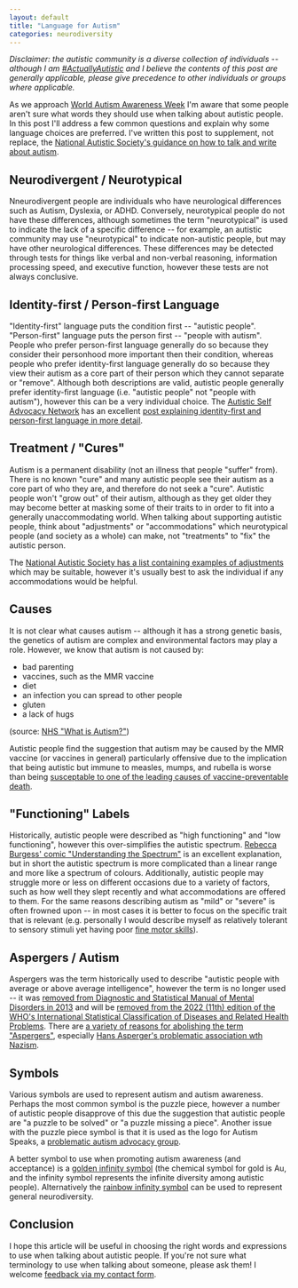 ```yaml
---
layout: default
title: "Language for Autism"
categories: neurodiversity
---
```


_Disclaimer: the autistic community is a diverse collection of individuals -- although I am [#ActuallyAutistic](https://autism.wikia.org/wiki/ActuallyAutistic) and I believe the contents of this post are generally applicable, please give precedence to other individuals or groups where applicable._

As we approach [World Autism Awareness Week](https://www.autism.org.uk/get-involved/raise-money/world-autism-awareness-week) I'm aware that some people aren't sure what words they should use when talking about autistic people. In this post I'll address a few common questions and explain why some language choices are preferred. I've written this post to supplement, not replace, the [National Autistic Society's guidance on how to talk and write about autism](https://www.autism.org.uk/what-we-do/help-and-support/how-to-talk-about-autism).

## Neurodivergent / Neurotypical

Nneurodivergent people are individuals who have neurological differences such as Autism, Dyslexia, or ADHD. Conversely, neurotypical people do not have these differences, although sometimes the term "neurotypical" is used to indicate the lack of a specific difference -- for example, an autistic community may use "neurotypical" to indicate non-autistic people, but may have other neurological differences. These differences may be detected through tests for things like verbal and non-verbal reasoning, information processing speed, and executive function, however these tests are not always conclusive.

## Identity-first / Person-first Language

"Identity-first" language puts the condition first -- "autistic people". "Person-first" language puts the person first -- "people with autism". People who prefer person-first language generally do so because they consider their personhood more important then their condition, whereas people who prefer identity-first language generally do so because they view their autism as a core part of their person which they cannot separate or "remove". Although both descriptions are valid, autistic people generally prefer identity-first language (i.e. "autistic people" not "people with autism"), however this can be a very individual choice. The [Autistic Self Advocacy Network](https://autisticadvocacy.org/) has an excellent [post explaining identity-first and person-first language in more detail](https://autisticadvocacy.org/about-asan/identity-first-language/).

## Treatment / "Cures"

Autism is a permanent disability (not an illness that people "suffer" from). There is no known "cure" and many autistic people see their autism as a core part of who they are, and therefore do not seek a "cure". Autistic people won't "grow out" of their autism, although as they get older they may become better at masking some of their traits to in order to fit into a generally unaccommodating world. When talking about supporting autistic people, think about "adjustments" or "accommodations" which neurotypical people (and society as a whole) can make, not "treatments" to "fix" the autistic person.

The [National Autistic Society has a list containing examples of adjustments](https://www.autism.org.uk/advice-and-guidance/topics/employment/employing-autistic-people/employers) which may be suitable, however it's usually best to ask the individual if any accommodations would be helpful.

## Causes

It is not clear what causes autism -- although it has a strong genetic basis, the genetics of autism are complex and environmental factors may play a role. However, we know that autism is not caused by:
- bad parenting
- vaccines, such as the MMR vaccine
- diet
- an infection you can spread to other people
- gluten
- a lack of hugs

 (source: [NHS "What is Autism?"](https://www.nhs.uk/conditions/autism/what-is-autism/))

 Autistic people find the suggestion that autism may be caused by the MMR vaccine (or vaccines in general) particularly offensive due to the implication that being autistic but immune to measles, mumps, and rubella is worse than being [susceptable to one of the leading causes of vaccine-preventable death](https://www.who.int/immunization/newsroom/MI_Fact%20Sheet_17_jan_2007.pdf).

## "Functioning" Labels

Historically, autistic people were described as "high functioning" and "low functioning", however this over-simplifies the autistic spectrum. [Rebecca Burgess' comic "Understanding the Spectrum"](https://the-art-of-autism.com/understanding-the-spectrum-a-comic-strip-explanation/) is an excellent explanation, but in short the autistic spectrum is more complicated than a linear range and more like a spectrum of colours. Additionally, autistic people may struggle more or less on different occasions due to a variety of factors, such as how well they slept recently and what accommodations are offered to them. For the same reasons describing autism as "mild" or "severe" is often frowned upon -- in most cases it is better to focus on the specific trait that is relevant (e.g. personally I would describe myself as relatively tolerant to sensory stimuli yet having poor [fine motor skills](https://en.wikipedia.org/wiki/Fine_motor_skill)).

## Aspergers / Autism

Aspergers was the term historically used to describe "autistic people with average or above average intelligence", however the term is no longer used -- it was [removed from Diagnostic and Statistical Manual of Mental Disorders in 2013](https://www.theguardian.com/society/2012/dec/02/aspergers-syndrome-dropped-psychiatric-dsm) and will be [removed from the 2022 (11th) edition of the WHO's International Statistical Classification of Diseases and Related Health Problems](https://www.spectrumnews.org/opinion/viewpoint/people-mourn-asperger-syndromes-loss-diagnostic-manuals/). There are [a variety of reasons for abolishing the term "Aspergers"](https://www.spectrumnews.org/opinion/viewpoint/why-fold-asperger-syndrome-into-autism-spectrum-disorder-in-the-dsm-5/), especially [Hans Asperger's problematic association wth Nazism](https://molecularautism.biomedcentral.com/articles/10.1186/s13229-018-0208-6).

## Symbols

Various symbols are used to represent autism and autism awareness. Perhaps the most common symbol is the puzzle piece, however a number of autistic people disapprove of this due the suggestion that autistic people are "a puzzle to be solved" or "a puzzle missing a piece". Another issue with the puzzle piece symbol is that it is used as the logo for Autism Speaks, a [problematic autism advocacy group](https://www.washingtonpost.com/outlook/2020/02/14/biggest-autism-advocacy-group-is-still-failing-too-many-autistic-people/).

A better symbol to use when promoting autism awareness (and acceptance) is a [golden infinity symbol](https://autisticuk.org/going-gold-for-autism-acceptance/) (the chemical symbol for gold is Au, and the infinity symbol represents the infinite diversity among autistic people). Alternatively the [rainbow infinity symbol](https://autisticuk.org/neurodiversity/) can be used to represent general neurodiversity.

## Conclusion

I hope this article will be useful in choosing the right words and expressions to use when talking about autistic people. If you're not sure what terminology to use when talking about someone, please ask them! I welcome [feedback via my contact form](https://www.beh.uk/contact).
